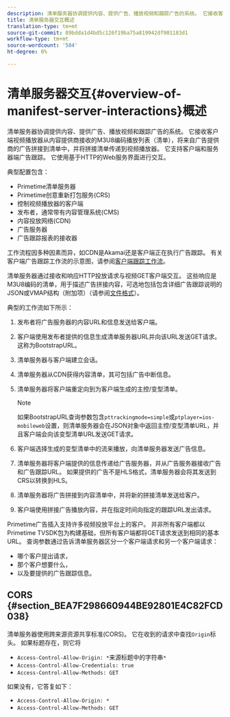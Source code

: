 ```yaml
---
description: 清单服务器协调提供内容、提供广告、播放视频和跟踪广告的系统。 它接收客户端视频播放器从内容提供商接收的M3U8编码播放列表（清单），将来自广告提供商的广告拼接到清单中，并将拼接清单传递到视频播放器。 它支持客户端和服务器端广告跟踪。 它使用基于HTTP的Web服务界面进行交互。
title: 清单服务器交互概述
translation-type: tm+mt
source-git-commit: 89bdda1d4bd5c126f19ba75a819942df901183d1
workflow-type: tm+mt
source-wordcount: '584'
ht-degree: 0%

---
```



# 清单服务器交互{#overview-of-manifest-server-interactions}概述

清单服务器协调提供内容、提供广告、播放视频和跟踪广告的系统。 它接收客户端视频播放器从内容提供商接收的M3U8编码播放列表（清单），将来自广告提供商的广告拼接到清单中，并将拼接清单传递到视频播放器。 它支持客户端和服务器端广告跟踪。 它使用基于HTTP的Web服务界面进行交互。

典型配置包含：

* Primetime清单服务器
* Primetime创意重新打包服务(CRS)
* 控制视频播放器的客户端
* 发布者，通常带有内容管理系统(CMS)
* 内容投放网络(CDN)
* 广告服务器
* 广告跟踪报表的接收器

工作流程因多种因素而异，如CDN是Akamai还是客户端正在执行广告跟踪。 有关客户端广告跟踪工作流的示意图，请参阅[客户端跟踪工作流](/help/primetime-ad-insertion/~old-msapi-topics/ms-at-effectiveness/notvsdk-csat-overview.md#section_cst_flow)。

清单服务器通过接收和响应HTTP投放请求与视频GET客户端交互。 这些响应是M3U8编码的清单，用于描述广告拼接内容，可选地包括包含详细广告跟踪说明的JSON或VMAP结构（附加项）（请参阅[文件格式](/help/primetime-ad-insertion/~old-msapi-topics/ms-list-file-formats/ms-api-file-formats.md)）。

典型的工作流如下所示：

1. 发布者将广告服务器的内容URL和信息发送给客户端。
1. 客户端使用发布者提供的信息生成清单服务器URL并向该URL发送GET请求。 这称为BootstrapURL。
1. 清单服务器与客户端建立会话。
1. 清单服务器从CDN获得内容清单，其可包括广告中断信息。
1. 清单服务器将客户端重定向到为客户端生成的主控/变型清单。

   >[!NOTE]
   >
   >如果BootstrapURL查询参数包含`pttrackingmode=simple`或`ptplayer=ios-mobileweb`设置，则清单服务器会在JSON对象中返回主控/变型清单URL，并且客户端会向该变型清单URL发送GET请求。

1. 客户端选择生成的变型清单中的流来播放，向清单服务器发送广告信息。
1. 清单服务器将客户端提供的信息传递给广告服务器，并从广告服务器接收广告和广告跟踪URL。 如果提供的广告不是HLS格式，清单服务器会将其发送到CRS以转换到HLS。
1. 清单服务器将广告拼接到内容清单中，并将新的拼接清单发送给客户。
1. 客户端使用拼接广告播放内容，并在指定时间向指定的跟踪URL发出请求。

Primetime广告插入支持许多视频投放平台上的客户。 并非所有客户端都以Primetime TVSDK包为构建基础，但所有客户端都将GET请求发送到相同的基本URL。 查询参数通过告诉清单服务器区分一个客户端请求和另一个客户端请求：

* 哪个客户提出请求，
* 那个客户想要什么，
* 以及要提供的广告跟踪信息。

## CORS {#section_BEA7F298660944BE92801E4C82FCD038}

清单服务器使用跨来源资源共享标准(CORS)。 它在收到的请求中查找`Origin`标头。 如果标题存在，则它将

* `Access-Control-Allow-Origin: *`来源标题中的字符串`*`
* `Access-Control-Allow-Credentials: true`
* `Access-Control-Allow-Methods: GET`

如果没有，它答复如下：

* `Access-Control-Allow-Origin: *`
* `Access-Control-Allow-Methods: GET`